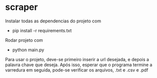 # scraper

Instalar todas as dependencias do projeto com 
 - pip install -r requirements.txt

Rodar projeto com
- python main.py

Para usar o projeto, deve-se primeiro inserir a url desejada, e depois a palavra chave que deseja. Após isso, esperar que o programa termine a varredura
em seguida, pode-se verificar os arquivos, .txt e .csv e .pdf